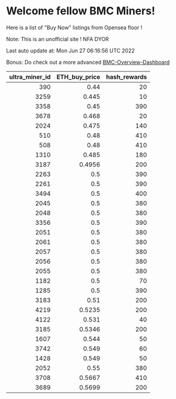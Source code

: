 # Welcome fellow BMC Miners!
Here is a list of "Buy Now" listings from Opensea floor !

Note: This is an unofficial site ! NFA DYOR

Last auto update at: Mon Jun 27 06:16:56 UTC 2022

Bonus: Do check out a more advanced [BMC-Overview-Dashboard](https://dune.com/defifunk/BMC-Overview-Dashboard)


|   ultra_miner_id |   ETH_buy_price |   hash_rewards |
|-----------------:|----------------:|---------------:|
|              390 |          0.44   |             20 |
|             3259 |          0.445  |             10 |
|             3358 |          0.45   |            390 |
|             3678 |          0.468  |             20 |
|             2024 |          0.475  |            140 |
|              510 |          0.48   |            410 |
|              508 |          0.48   |            410 |
|             1310 |          0.485  |            180 |
|             3187 |          0.4956 |            200 |
|             2263 |          0.5    |            390 |
|             2261 |          0.5    |            390 |
|             3494 |          0.5    |            400 |
|             2045 |          0.5    |            380 |
|             2048 |          0.5    |            380 |
|             3356 |          0.5    |            390 |
|             2051 |          0.5    |            380 |
|             2061 |          0.5    |            380 |
|             2057 |          0.5    |            380 |
|             2056 |          0.5    |            380 |
|             2055 |          0.5    |            380 |
|             1182 |          0.5    |             70 |
|             1285 |          0.5    |            390 |
|             3183 |          0.51   |            200 |
|             4219 |          0.5235 |            200 |
|             4122 |          0.531  |             40 |
|             3185 |          0.5346 |            200 |
|             1607 |          0.544  |             50 |
|             3742 |          0.549  |             60 |
|             1428 |          0.549  |             50 |
|             2052 |          0.55   |            380 |
|             3708 |          0.5667 |            410 |
|             3689 |          0.5699 |            200 |